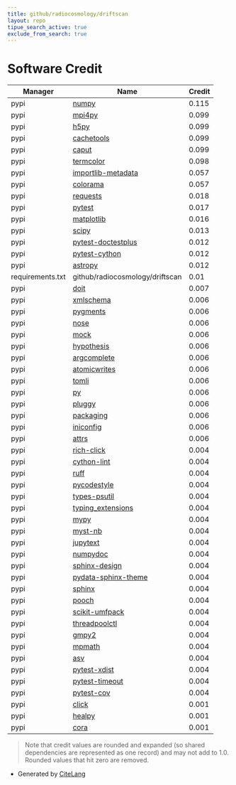 ```yaml
---
title: github/radiocosmology/driftscan
layout: repo
tipue_search_active: true
exclude_from_search: true
---
```

# Software Credit

|Manager|Name|Credit|
|-------|----|------|
|pypi|[numpy](https://numpy.org)|0.115|
|pypi|[mpi4py](https://github.com/mpi4py/mpi4py/)|0.099|
|pypi|[h5py](http://www.h5py.org)|0.099|
|pypi|[cachetools](https://github.com/tkem/cachetools/)|0.099|
|pypi|[caput](https://github.com/eykd/caput)|0.099|
|pypi|[termcolor](https://pypi.org/project/termcolor)|0.098|
|pypi|[importlib-metadata](https://pypi.org/project/importlib-metadata)|0.057|
|pypi|[colorama](https://pypi.org/project/colorama)|0.057|
|pypi|[requests](https://pypi.org/project/requests)|0.018|
|pypi|[pytest](https://docs.pytest.org/en/latest/)|0.017|
|pypi|[matplotlib](https://pypi.org/project/matplotlib)|0.016|
|pypi|[scipy](https://scipy.org/)|0.013|
|pypi|[pytest-doctestplus](https://pypi.org/project/pytest-doctestplus)|0.012|
|pypi|[pytest-cython](https://pypi.org/project/pytest-cython)|0.012|
|pypi|[astropy](https://pypi.org/project/astropy)|0.012|
|requirements.txt|github/radiocosmology/driftscan|0.01|
|pypi|[doit](http://pydoit.org)|0.007|
|pypi|[xmlschema](https://pypi.org/project/xmlschema)|0.006|
|pypi|[pygments](https://pypi.org/project/pygments)|0.006|
|pypi|[nose](https://pypi.org/project/nose)|0.006|
|pypi|[mock](https://pypi.org/project/mock)|0.006|
|pypi|[hypothesis](https://pypi.org/project/hypothesis)|0.006|
|pypi|[argcomplete](https://pypi.org/project/argcomplete)|0.006|
|pypi|[atomicwrites](https://pypi.org/project/atomicwrites)|0.006|
|pypi|[tomli](https://pypi.org/project/tomli)|0.006|
|pypi|[py](https://pypi.org/project/py)|0.006|
|pypi|[pluggy](https://pypi.org/project/pluggy)|0.006|
|pypi|[packaging](https://pypi.org/project/packaging)|0.006|
|pypi|[iniconfig](https://pypi.org/project/iniconfig)|0.006|
|pypi|[attrs](https://pypi.org/project/attrs)|0.006|
|pypi|[rich-click](https://github.com/ewels/rich-click)|0.004|
|pypi|[cython-lint](https://pypi.org/project/cython-lint)|0.004|
|pypi|[ruff](https://pypi.org/project/ruff)|0.004|
|pypi|[pycodestyle](https://pypi.org/project/pycodestyle)|0.004|
|pypi|[types-psutil](https://pypi.org/project/types-psutil)|0.004|
|pypi|[typing_extensions](https://pypi.org/project/typing_extensions)|0.004|
|pypi|[mypy](https://pypi.org/project/mypy)|0.004|
|pypi|[myst-nb](https://pypi.org/project/myst-nb)|0.004|
|pypi|[jupytext](https://pypi.org/project/jupytext)|0.004|
|pypi|[numpydoc](https://pypi.org/project/numpydoc)|0.004|
|pypi|[sphinx-design](https://pypi.org/project/sphinx-design)|0.004|
|pypi|[pydata-sphinx-theme](https://pypi.org/project/pydata-sphinx-theme)|0.004|
|pypi|[sphinx](https://pypi.org/project/sphinx)|0.004|
|pypi|[pooch](https://pypi.org/project/pooch)|0.004|
|pypi|[scikit-umfpack](https://pypi.org/project/scikit-umfpack)|0.004|
|pypi|[threadpoolctl](https://pypi.org/project/threadpoolctl)|0.004|
|pypi|[gmpy2](https://pypi.org/project/gmpy2)|0.004|
|pypi|[mpmath](https://pypi.org/project/mpmath)|0.004|
|pypi|[asv](https://pypi.org/project/asv)|0.004|
|pypi|[pytest-xdist](https://pypi.org/project/pytest-xdist)|0.004|
|pypi|[pytest-timeout](https://pypi.org/project/pytest-timeout)|0.004|
|pypi|[pytest-cov](https://pypi.org/project/pytest-cov)|0.004|
|pypi|[click](https://palletsprojects.com/p/click/)|0.001|
|pypi|[healpy](http://github.com/healpy)|0.001|
|pypi|[cora](https://heycora.com)|0.001|


> Note that credit values are rounded and expanded (so shared dependencies are represented as one record) and may not add to 1.0. Rounded values that hit zero are removed.


- Generated by [CiteLang](https://github.com/vsoch/citelang)

